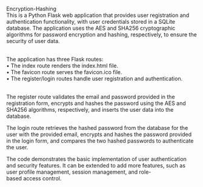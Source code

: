 Encryption-Hashing<br>
This is a Python Flask web application that provides user registration and authentication functionality, with user credentials stored in a SQLite database. The application uses the AES and SHA256 cryptographic algorithms for password encryption and hashing, respectively, to ensure the security of user data.<br><br>

The application has three Flask routes:<br>
• The index route renders the index.html file.<br>
• The favicon route serves the favicon.ico file.<br>
• The register/login routes handle user registration and authentication.<br><br>

The register route validates the email and password provided in the registration form, encrypts and hashes the password using the AES and SHA256 algorithms, respectively, and inserts the user data into the database.

The login route retrieves the hashed password from the database for the user with the provided email, encrypts and hashes the password provided in the login form, and compares the two hashed passwords to authenticate the user.

The code demonstrates the basic implementation of user authentication and security features. It can be extended to add more features, such as user profile management, session management, and role-based access control.
